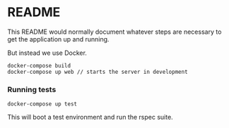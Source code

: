 # README

This README would normally document whatever steps are necessary to get the
application up and running.

But instead we use Docker.

```
docker-compose build
docker-compose up web // starts the server in development
```


### Running tests

```
docker-compose up test
```

This will boot a test environment and run the rspec suite.